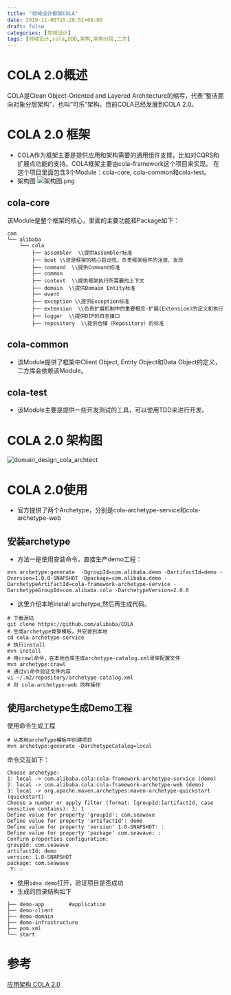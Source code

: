 ```yaml
---
title: "领域设计框架COLA"
date: 2019-11-06T15:28:51+08:00
draft: false
categories: [领域设计]
tags: [领域设计,cola,DDD,架构,架构分层,二方]
---
```


# COLA 2.0概述
COLA是Clean Object-Oriented and Layered Architecture的缩写，代表“整洁面向对象分层架构”，也叫“可乐”架构，目前COLA已经发展到COLA 2.0。

# COLA 2.0 框架
* COLA作为框架主要是提供应用和架构需要的通用组件支撑，比如对CQRS和扩展点功能的支持。COLA框架主要由cola-framework这个项目来实现。 在这个项目里面包含3个Module：cola-core, cola-common和cola-test。
* 架构图
![架构图.png](https://i.loli.net/2019/11/12/zHEDYPN6gLja27T.jpg)

## cola-core
该Module是整个框架的核心，里面的主要功能和Package如下：
``` shell
com
└── alibaba
    └── cola
        ├── assembler  \\提供Assembler标准
        ├── boot \\这是框架的核心启动包，负责框架组件的注册、发现
        ├── command  \\提供Command标准
        ├── common
        ├── context  \\提供框架执行所需要的上下文
        ├── domain  \\提供Domain Entity标准
        ├── event
        ├── exception \\提供Exception标准
        ├── extension  \\负责扩展机制中的重要概念-扩展(Extension)的定义和执行
        ├── logger  \\提供DIP的日志接口
        ├── repository  \\提供仓储（Repository）的标准
```
## cola-common
* 该Module提供了框架中Client Object, Entity Object和Data Object的定义，二方库会依赖该Module。

## cola-test
* 该Module主要是提供一些开发测试的工具，可以使用TDD来进行开发。
  
# COLA 2.0 架构图
![domain_design_cola_archtect](/img/07_domain_design/01.png)


# COLA 2.0使用
* 官方提供了两个Archetype，分别是cola-archetype-service和cola-archetype-web
## 安装archetype
* 方法一是使用安装命令，直接生产demo工程：
``` shell
mvn archetype:generate  -DgroupId=com.alibaba.demo -DartifactId=demo -Dversion=1.0.0-SNAPSHOT -Dpackage=com.alibaba.demo -DarchetypeArtifactId=cola-framework-archetype-service -DarchetypeGroupId=com.alibaba.cola -DarchetypeVersion=2.0.0
```

* 这里介绍本地install archetype,然后再生成代码。
``` shell
# 下载源码
git clone https://github.com/alibaba/COLA
# 生成archetype骨架模板，并安装到本地
cd cola-archetype-service
# 执行install
mvn install
# 用crawl命令，在本地仓库生成archetype-catalog.xml骨架配置文件
mvn archetype:crawl
# 通过vi命令验证文件内容
vi ~/.m2/repository/archetype-catalog.xml
# 对 cola-archetype-web 同样操作
```
## 使用archetype生成Demo工程
使用命令生成工程
```shell
# 从本地archeType模板中创建项目
mvn archetype:generate -DarchetypeCatalog=local
```
命令交互如下：
```shell
Choose archetype:
1: local -> com.alibaba.cola:cola-framework-archetype-service (demo)
2: local -> com.alibaba.cola:cola-framework-archetype-web (demo)
3: local -> org.apache.maven.archetypes:maven-archetype-quickstart (quickstart)
Choose a number or apply filter (format: [groupId:]artifactId, case sensitive contains): 3: 1
Define value for property 'groupId': com.seawave
Define value for property 'artifactId': demo
Define value for property 'version' 1.0-SNAPSHOT: :
Define value for property 'package' com.seawave: :
Confirm properties configuration:
groupId: com.seawave
artifactId: demo
version: 1.0-SNAPSHOT
package: com.seawave
 Y: :
 ```
* 使用`idea demo`打开，验证项目是否成功
* 生成的目录结构如下
``` shell
├── demo-app        #application
├── demo-client
├── demo-domain
├── demo-infrastructure
├── pom.xml
└── start
```



# 参考
[应用架构 COLA 2.0](https://toutiao.io/posts/9b2wg1d/preview)